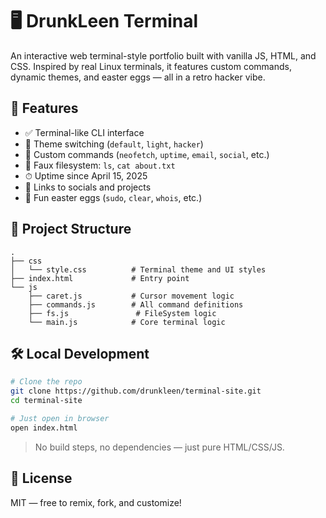 
# 🖥️ DrunkLeen Terminal

An interactive web terminal-style portfolio built with vanilla JS, HTML, and CSS. Inspired by real Linux terminals, it features custom commands, dynamic themes, and easter eggs — all in a retro hacker vibe.


## 🚀 Features

- ✅ Terminal-like CLI interface
- 🎨 Theme switching (`default`, `light`, `hacker`)
- 📜 Custom commands (`neofetch`, `uptime`, `email`, `social`, etc.)
- 📂 Faux filesystem: `ls`, `cat about.txt`
- ⏱ Uptime since April 15, 2025
- 🔗 Links to socials and projects
- 🧠 Fun easter eggs (`sudo`, `clear`, `whois`, etc.)

## 📂 Project Structure

```
.
├── css
│   └── style.css          # Terminal theme and UI styles
├── index.html             # Entry point
└── js
    ├── caret.js           # Cursor movement logic
    ├── commands.js        # All command definitions
    ├── fs.js               # FileSystem logic 
    └── main.js            # Core terminal logic
```

## 🛠 Local Development

```bash
# Clone the repo
git clone https://github.com/drunkleen/terminal-site.git
cd terminal-site

# Just open in browser
open index.html
```

> No build steps, no dependencies — just pure HTML/CSS/JS.

## 📄 License

MIT — free to remix, fork, and customize!

